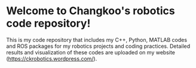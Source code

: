 # Welcome to Changkoo's robotics code repository!
This is my code repository that includes my C++, Python, MATLAB codes and ROS packages for my robotics projects and coding practices. Detailed results and visualization of these codes are uploaded on my website (https://ckrobotics.wordpress.com/).
